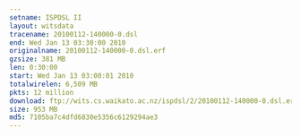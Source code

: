 ```yaml
---
setname: ISPDSL II
layout: witsdata
tracename: 20100112-140000-0.dsl
end: Wed Jan 13 03:30:00 2010
originalname: 20100112-140000-0.dsl.erf
gzsize: 381 MB
len: 0:30:00
start: Wed Jan 13 03:00:01 2010
totalwirelen: 6,509 MB
pkts: 12 million
download: ftp://wits.cs.waikato.ac.nz/ispdsl/2/20100112-140000-0.dsl.erf.gz
size: 953 MB
md5: 7105ba7c4dfd6830e5356c6129294ae3
---
```

